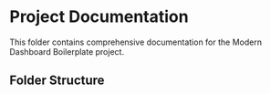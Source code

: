 # Project Documentation

This folder contains comprehensive documentation for the Modern Dashboard Boilerplate project.

## Folder Structure
